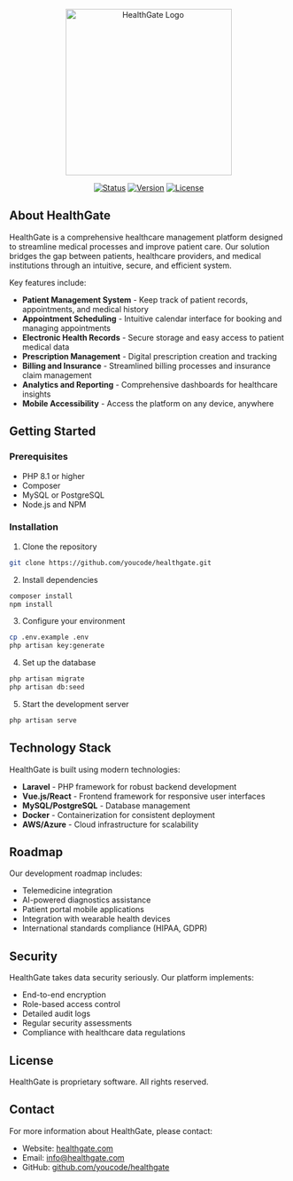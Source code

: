 <p align="center"><img src="https://i.imgur.com/6PmYZrM.png" width="300" alt="HealthGate Logo"></p>

<p align="center">
<a href="#"><img src="https://img.shields.io/badge/status-in%20development-yellow" alt="Status"></a>
<a href="#"><img src="https://img.shields.io/badge/version-1.0.0-blue" alt="Version"></a>
<a href="#"><img src="https://img.shields.io/badge/license-MIT-green" alt="License"></a>
</p>

## About HealthGate

HealthGate is a comprehensive healthcare management platform designed to streamline medical processes and improve patient care. Our solution bridges the gap between patients, healthcare providers, and medical institutions through an intuitive, secure, and efficient system.

Key features include:

- **Patient Management System** - Keep track of patient records, appointments, and medical history
- **Appointment Scheduling** - Intuitive calendar interface for booking and managing appointments
- **Electronic Health Records** - Secure storage and easy access to patient medical data
- **Prescription Management** - Digital prescription creation and tracking
- **Billing and Insurance** - Streamlined billing processes and insurance claim management
- **Analytics and Reporting** - Comprehensive dashboards for healthcare insights
- **Mobile Accessibility** - Access the platform on any device, anywhere

## Getting Started

### Prerequisites

- PHP 8.1 or higher
- Composer
- MySQL or PostgreSQL
- Node.js and NPM

### Installation

1. Clone the repository
```bash
git clone https://github.com/youcode/healthgate.git
```

2. Install dependencies
```bash
composer install
npm install
```

3. Configure your environment
```bash
cp .env.example .env
php artisan key:generate
```

4. Set up the database
```bash
php artisan migrate
php artisan db:seed
```

5. Start the development server
```bash
php artisan serve
```

## Technology Stack

HealthGate is built using modern technologies:

- **Laravel** - PHP framework for robust backend development
- **Vue.js/React** - Frontend framework for responsive user interfaces
- **MySQL/PostgreSQL** - Database management
- **Docker** - Containerization for consistent deployment
- **AWS/Azure** - Cloud infrastructure for scalability

## Roadmap

Our development roadmap includes:

- Telemedicine integration
- AI-powered diagnostics assistance
- Patient portal mobile applications
- Integration with wearable health devices
- International standards compliance (HIPAA, GDPR)

## Security

HealthGate takes data security seriously. Our platform implements:

- End-to-end encryption
- Role-based access control
- Detailed audit logs
- Regular security assessments
- Compliance with healthcare data regulations

## License

HealthGate is proprietary software. All rights reserved.

## Contact

For more information about HealthGate, please contact:

- Website: [healthgate.com](https://healthgate.com)
- Email: info@healthgate.com
- GitHub: [github.com/youcode/healthgate](https://github.com/youcode/healthgate)
